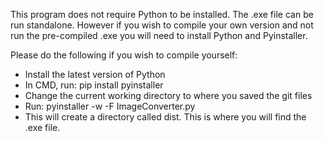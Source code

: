 This program does not require Python to be installed. The .exe file can be run standalone. However if you wish to compile your own version and not run the pre-compiled .exe you will need to install Python and Pyinstaller.

Please do the following if you wish to compile yourself:

- Install the latest version of Python
- In CMD, run:
	pip install pyinstaller
- Change the current working directory to where you saved the git files
- Run:
	pyinstaller -w -F ImageConverter.py
- This will create a directory called dist. This is where you will find the .exe file.
